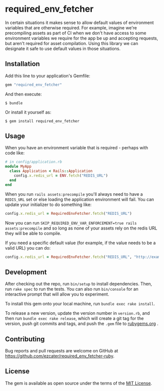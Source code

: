 # required_env_fetcher

In certain situations it makes sense to allow default values of environment variables that
are otherwise required. For example, imagine we're precompiling assets as part of CI when
we don't have access to some environment variables we require for the app be up and
accepting requests, but aren't required for asset compilation. Using this library we can
designate it safe to use default values in those situations.

## Installation

Add this line to your application's Gemfile:

```ruby
gem "required_env_fetcher"
```

And then execute:

    $ bundle

Or install it yourself as:

    $ gem install required_env_fetcher

## Usage

When you have an environment variable that is required - perhaps with code like:

```ruby
# in config/application.rb
module MyApp
  class Application < Rails::Application
    config.x.redis_url = ENV.fetch("REDIS_URL")
  end
end
```

When you run `rails assets:precompile` you'll always need to have a `REDIS_URL` set or else loading
the application environment will fail. You can update your initializer to do something like:

```ruby
config.x.redis_url = RequiredEnvFetcher.fetch("REDIS_URL")
```

Now you can run `SKIP_REQUIRED_ENV_VAR_ENFORCEMENT=true rails assets:precompile` and so long as none of
your assets rely on the redis URL they will be able to compile.

If you need a specific default value (for example, if the value needs to be a valid URL) you can do:

```ruby
config.x.redis_url = RequiredEnvFetcher.fetch("REDIS_URL", "http://example.com")
```

## Development

After checking out the repo, run `bin/setup` to install dependencies. Then,
run `rake spec` to run the tests. You can also run `bin/console` for an
interactive prompt that will allow you to experiment.

To install this gem onto your local machine, run `bundle exec rake install`.

To release a new version, update the version number in `version.rb`, and then
run `bundle exec rake release`, which will create a git tag for the version,
push git commits and tags, and push the `.gem` file to
[rubygems.org](https://rubygems.org)
.

## Contributing

Bug reports and pull requests are welcome on GitHub at
https://github.com/ezcater/required_env_fetcher-ruby.

## License

The gem is available as open source under the terms of the
[MIT License](http://opensource.org/licenses/MIT).
